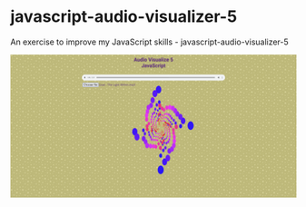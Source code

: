 # javascript-audio-visualizer-5
An exercise to improve my JavaScript skills - javascript-audio-visualizer-5

![Screenshot](javascript-audio-visualizer-5.png)
